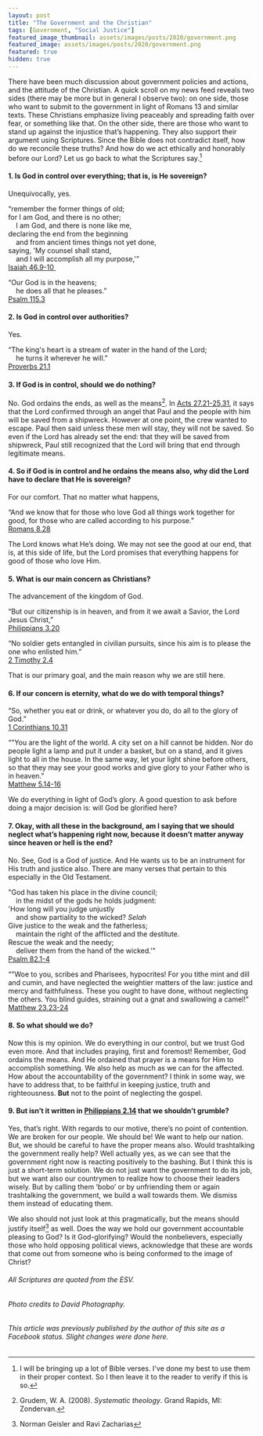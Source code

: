 ```yaml
---
layout: post
title: "The Government and the Christian"
tags: [Government, "Social Justice"]
featured_image_thumbnail: assets/images/posts/2020/government.png
featured_image: assets/images/posts/2020/government.png
featured: true
hidden: true
---
```


There have been much discussion about government policies and actions, and the attitude of the Christian. A quick scroll on my news feed reveals two sides (there may be more but in general I observe two): on one side, those who want to submit to the government in light of Romans 13 and similar texts. These Christians emphasize living peaceably and spreading faith over fear, or something like that. On the other side, there are those who want to stand up against the injustice that’s happening. They also support their argument using Scriptures. Since the Bible does not contradict itself, how do we reconcile these truths? And how do we act ethically and honorably before our Lord? Let us go back to what the Scriptures say.[^1]

<!--more-->

#### 1. Is God in control over everything; that is, is He sovereign?

Unequivocally, yes.

“remember the former things of old;<br>
for I am God, and there is no other;<br>
&nbsp;&nbsp;&nbsp;&nbsp;I am God, and there is none like me,<br>
declaring the end from the beginning<br>
&nbsp;&nbsp;&nbsp;&nbsp;and from ancient times things not yet done,<br>
saying, 'My counsel shall stand,<br>
&nbsp;&nbsp;&nbsp;&nbsp;and I will accomplish all my purpose,'”<br>
[‭‭Isaiah‬ ‭46.9-10‬ ‬‬](https://biblia.com/bible/esv/isaiah/46/9-10)

“Our God is in the heavens;<br>
&nbsp;&nbsp;&nbsp;&nbsp;he does all that he pleases.”<br>
[Psalm 115.3](https://biblia.com/bible/esv/psalm/115/3)

#### 2. Is God in control over authorities?

Yes.

“The king's heart is a stream of water in the hand of the Lord;<br>
&nbsp;&nbsp;&nbsp;&nbsp;he turns it wherever he will.”<br>
[‭‭Proverbs‬ ‭21.1‬](https://biblia.com/bible/esv/proverbs/21/1) 

#### 3. If God is in control, should we do nothing?

No. God ordains the ends, as well as the means[^2]. In [Acts 27.21-25,31](https://biblia.com/bible/esv/acts/27/21-31), it says that the Lord confirmed through an angel that Paul and the people with him will be saved from a shipwreck. However at one point, the crew wanted to escape. Paul then said unless these men will stay, they will not be saved. So even if the Lord has already set the end: that they will be saved from shipwreck, Paul still recognized that the Lord will bring that end through legitimate means.

#### 4. So if God is in control and he ordains the means also, why did the Lord have to declare that He is sovereign?

For our comfort. That no matter what happens,

“And we know that for those who love God all things work together for good, for those who are called according to his purpose.”<br>
[‭‭Romans‬ ‭8.28‬](https://biblia.com/bible/esv/romans/8/28)

The Lord knows what He’s doing. We may not see the good at our end, that is, at this side of life, but the Lord promises that everything happens for good of those who love Him.

#### 5. What is our main concern as Christians?

The advancement of the kingdom of God.

“But our citizenship is in heaven, and from it we await a Savior, the Lord Jesus Christ,”<br>
[‭‭Philippians‬ ‭3.20‬](https://biblia.com/bible/esv/philippians/3/20)

“No soldier gets entangled in civilian pursuits, since his aim is to please the one who enlisted him.”<br>
[‭‭2 Timothy‬ ‭2.4‬](https://biblia.com/bible/esv/2-timothy/2/4)

That is our primary goal, and the main reason why we are still here.

#### 6. If our concern is eternity, what do we do with temporal things?

“So, whether you eat or drink, or whatever you do, do all to the glory of God.”<br>
[‭‭1 Corinthians‬ ‭10.31‬](https://biblia.com/bible/esv/1-corinthians/10/31)

“"You are the light of the world. A city set on a hill cannot be hidden. Nor do people light a lamp and put it under a basket, but on a stand, and it gives light to all in the house. In the same way, let your light shine before others, so that they may see your good works and give glory to your Father who is in heaven.”<br>
[‭‭Matthew‬ ‭5.14-16‬](https://biblia.com/bible/esv/matthew/5/14-16)

We do everything in light of God’s glory. A good question to ask before doing a major decision is: will God be glorified here?

#### 7. Okay, with all these in the background, am I saying that we should neglect what’s happening right now, because it doesn’t matter anyway since heaven or hell is the end?

No. See, God is a God of justice. And He wants us to be an instrument for His truth and justice also. There are many verses that pertain to this especially in the Old Testament. 

"God has taken his place in the divine council;<br>
&nbsp;&nbsp;&nbsp;&nbsp;in the midst of the gods he holds judgment:<br>
'How long will you judge unjustly<br>
&nbsp;&nbsp;&nbsp;&nbsp;and show partiality to the wicked? *Selah*<br>
Give justice to the weak and the fatherless;<br>
&nbsp;&nbsp;&nbsp;&nbsp;maintain the right of the afflicted and the destitute.<br>
Rescue the weak and the needy;<br>
&nbsp;&nbsp;&nbsp;&nbsp;deliver them from the hand of the wicked.'"<br>
[Psalm 82.1-4](https://biblia.com/bible/esv/psalm/82/1-4)

“"Woe to you, scribes and Pharisees, hypocrites! For you tithe mint and dill and cumin, and have neglected the weightier matters of the law: justice and mercy and faithfulness. These you ought to have done, without neglecting the others. You blind guides, straining out a gnat and swallowing a camel!”<br>
[‭‭Matthew‬ ‭23.23-24‬](https://biblia.com/bible/esv/matthew/23/23-24)

#### 8. So what should we do?

Now this is my opinion. We do everything in our control, but we trust God even more. And that includes praying, first and foremost! Remember, God ordains the means. And He ordained that prayer is a means for Him to accomplish something. We also help as much as we can for the affected. How about the accountability of the government? I think in some way, we have to address that, to be faithful in keeping justice, truth and righteousness. **But** not to the point of neglecting the gospel.

#### 9. But isn’t it written in [Philippians 2.14](https://biblia.com/bible/esv/philippians/2/14) that we shouldn’t grumble?

Yes, that’s right. With regards to our motive, there’s no point of contention. We are broken for our people. We should be! We want to help our nation. But, we should be careful to have the proper means also. Would trashtalking the government really help? Well actually yes, as we can see that the government right now is reacting positively to the bashing. But I think this is just a short-term solution. We do not just want the government to do its job, but we want also our countrymen to realize how to choose their leaders wisely. But by calling them ‘bobo’ or by unfriending them or again trashtalking the government, we build a wall towards them. We dismiss them instead of educating them.

We also should not just look at this pragmatically, but the means should justify itself[^3] as well. Does the way we hold our government accountable pleasing to God? Is it God-glorifying? Would the nonbelievers, especially those who hold opposing political views, acknowledge that these are words that come out from someone who is being conformed to the image of Christ?

###### All Scriptures are quoted from the ESV.

###### Photo credits to David Photography.

###### This article was previously published by the author of this site as a Facebook status. Slight changes were done here.

[^1]: I will be bringing up a lot of Bible verses. I've done my best to use them in their proper context. So I then leave it to the reader to verify if this is so.
[^2]: Grudem, W. A. (2008). *Systematic theology*. Grand Rapids, MI: Zondervan.
[^3]: Norman Geisler and Ravi Zacharias

